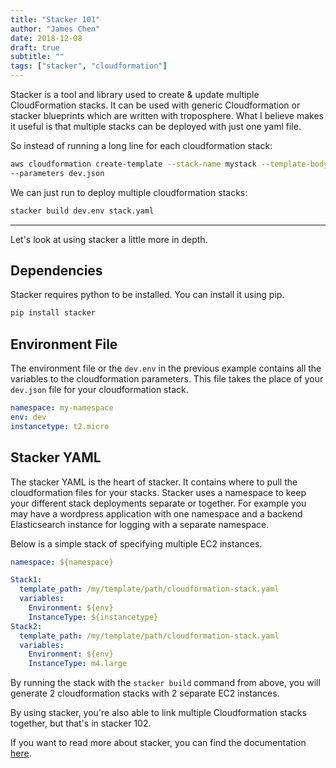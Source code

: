 ```yaml
---
title: "Stacker 101"
author: "James Chen"
date: 2018-12-08
draft: true
subtitle: ""
tags: ["stacker", "cloudformation"]
---
```


Stacker is a tool and library used to create & update multiple CloudFormation stacks. It can be used with generic Cloudformation or stacker blueprints which are written with troposphere. What I believe makes it useful is that multiple stacks can be deployed with just one yaml file.

<!--more-->

So instead of running a long line for each cloudformation stack:

```bash
aws cloudformation create-template --stack-name mystack --template-body yourtemplate.yaml
--parameters dev.json
```

We can just run to deploy multiple cloudformation stacks:

```bash
stacker build dev.env stack.yaml
```

---

Let's look at using stacker a little more in depth.

## Dependencies

Stacker requires python to be installed. You can install it using pip.

```bash
pip install stacker
```

## Environment File

The environment file or the `dev.env` in the previous example contains all the variables to the cloudformation parameters. This file takes the place of your `dev.json` file for your cloudformation stack.

```yaml
namespace: my-namespace
env: dev
instancetype: t2.micro
```

## Stacker YAML

The stacker YAML is the heart of stacker. It contains where to pull the cloudformation files for your stacks. Stacker uses a namespace to keep your different stack deployments separate or together. For example you may have a wordpress application with one namespace and a backend Elasticsearch instance for logging with a separate namespace.

Below is a simple stack of specifying multiple EC2 instances.

```yaml
namespace: ${namespace}

Stack1:
  template_path: /my/template/path/cloudformation-stack.yaml
  variables:
    Environment: ${env}
    InstanceType: ${instancetype}
Stack2:
  template_path: /my/template/path/cloudformation-stack.yaml
  variables:
    Environment: ${env}
    InstanceType: m4.large
```

By running the stack with the `stacker build` command from above, you will generate 2 cloudformation stacks with 2 separate EC2 instances.

By using stacker, you're also able to link multiple Cloudformation stacks together, but that's in stacker 102.

If you want to read more about stacker, you can find the documentation [here](https://stacker.readthedocs.io/en/latest/).